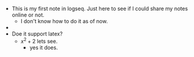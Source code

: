 - This is my first note in logseq. Just here to see if I could share my notes online or not.
	- I don't know how to do it as of now.
-
- Doe it support latex?
	- $x^2+2$ lets see.
		- yes it does.